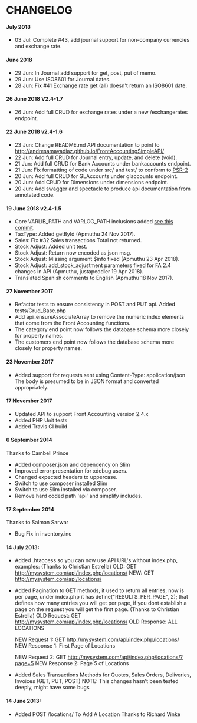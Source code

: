 # CHANGELOG

#### July 2018

- 03 Jul: Complete #43, add journal support for non-company currencies and exchange rate.

#### June 2018

- 29 Jun: In Journal add support for get, post, put of memo.
- 29 Jun: Use ISO8601 for Journal dates.
- 28 Jun: Fix #41 Exchange rate get (all) doesn't return an ISO8601 date.

#### 26 June 2018 V2.4-1.7

- 26 Jun: Add full CRUD for exchange rates under a new /exchangerates endpoint.

#### 22 June 2018 v2.4-1.6

- 23 Jun: Change README.md API documentation to point to http://andresamayadiaz.github.io/FrontAccountingSimpleAPI/
- 22 Jun: Add full CRUD for Journal entry, update, and delete (void).
- 21 Jun: Add full CRUD for Bank Accounts under bankaccounts endpoint.
- 21 Jun: Fix formatting of code under src/ and test/ to conform to [PSR-2](https://www.php-fig.org/psr/psr-2/)
- 20 Jun: Add full CRUD for GLAccounts under glaccounts endpoint.
- 20 Jun: Add CRUD for Dimensions under dimensions endpoint.
- 20 Jun: Add swagger and spectacle to produce api documentation from annotated code.

#### 19 June 2018 v2.4-1.5

- Core VARLIB_PATH and VARLOG_PATH inclusions added [see this commit](https://github.com/FrontAccountingERP/FA/commit/4a37a28c49bf900dcc370fd3f21186cedcd632c9).
- TaxType: Added getById (Apmuthu 24 Nov 2017).
- Sales: Fix #32 Sales transactions Total not returned.
- Stock Adjust: Added unit test.
- Stock Adjust: Return now encoded as json msg.
- Stock Adjust: Missing argument $info fixed (Apmuthu 23 Apr 2018).
- Stock Adjust: add_stock_adjustment parameters fixed for FA 2.4 changes in API (Apmuthu, justapeddler 19 Apr 2018).
- Translated Spanish comments to English (Apmuthu 18 Nov 2017).

#### 27 November 2017

- Refactor tests to ensure consistency in POST and PUT api.
  Added tests/Crud_Base.php
- Add api_ensureAssociateArray to remove the numeric index elements that come from the Front Accounting functions.
- The category end point now follows the database schema more closely for property names.
- The customers end point now follows the database schema more closely for property names.

#### 23 November 2017

- Added support for requests sent using Content-Type: application/json
  The body is presumed to be in JSON format and converted appropriately.

#### 17 November 2017

- Updated API to support Front Accounting version 2.4.x
- Added PHP Unit tests
- Added Travis CI build

#### 6 September 2014
Thanks to Cambell Prince

- Added composer.json and dependency on Slim
- Improved error presentation for xdebug users.
- Changed expected headers to uppercase.
- Switch to use composer installed Slim
- Switch to use Slim installed via composer.
- Remove hard coded path 'api' and simplify includes.

#### 17 September 2014
Thanks to Salman Sarwar

- Bug Fix in inventory.inc

#### 14 July 2013:
- Added .htaccess so you can now use API URL's without index.php, examples:
  (Thanks to Christian Estrella)
    OLD: GET http://mysystem.com/api/index.php/locations/
    NEW: GET http://mysystem.com/api/locations/

- Added Pagination to GET methods, it used to return all entries, now is per page, under index.php it has define("RESULTS_PER_PAGE", 2); that defines how many entries you will get per page, if you dont establish a page on the request you will get the first page. (Thanks to Christian Estrella)
    OLD Request: GET http://mysystem.com/api/index.php/locations/
    OLD Response: ALL LOCATIONS
    
    NEW Request 1: GET http://mysystem.com/api/index.php/locations/
    NEW Response 1: First Page of Locations
    
    NEW Request 2: GET http://mysystem.com/api/index.php/locations/?page=5
    NEW Response 2: Page 5 of Locations

- Added Sales Transactions Methods for Quotes, Sales Orders, Deliveries, Invoices (GET, PUT, POST)
    NOTE: This changes hasn't been tested deeply, might have some bugs

#### 14 June 2013:
- Added POST /locations/ To Add A Location Thanks to Richard Vinke


